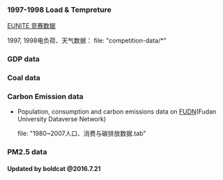 ### 1997-1998 Load & Tempreture
[EUNITE 竞赛数据](http://rpackages.ianhowson.com/cran/TSPred/man/EUNITE.Reg.html)

1997, 1998电负荷、天气数据：
file: "competition-data/*"

### GDP data

### Coal data

### Carbon Emission data

* Population, consumption and carbon emissions data on [FUDN](http://dvn.fudan.edu.cn/dvn/dv/RCCEYRD)(Fudan University Dataverse Network)

  file: "1980~2007人口、消费与碳排放数据.tab"

### PM2.5 data

#### Updated by boldcat @2016.7.21
